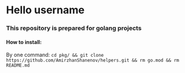  <h1>Hello username</h1>

<h3>This repository is prepared for golang projects</h3>

<h4>How to install: </h4>
By one command: 
<code>cd pkg/ && git clone https://github.com/AmirzhanShanenov/helpers.git && rm go.mod && rm README.md</code>